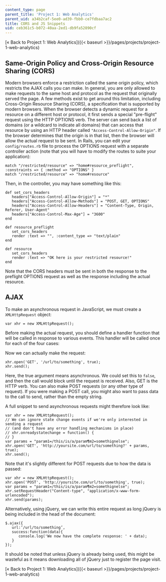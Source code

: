 ```yaml
---
content_type: page
parent_title: 'Project 1: Web Analytics'
parent_uid: a34b2caf-5ee0-ad39-fbb0-ce7fdbaa7ac2
title: CORS and JS Snippets
uid: ceb361c5-b072-40aa-2ed1-db9fa52890cf
---
```


[« Back to Project 1: Web Analytics]({{< baseurl >}}/pages/projects/project-1-web-analytics)

Same-Origin Policy and Cross-Origin Resource Sharing (CORS)
-----------------------------------------------------------

Modern browsers enforce a restriction called the same origin policy, which restricts the AJAX calls you can make. In general, you are only allowed to make requests to the same host and protocol as the request that originally served the page. A few methods exist to get around this limitation, including Cross-Origin Resource Sharing (CORS), a specification that is supported by modern browsers. When the browser detects a dynamic request for a resource on a different host or protocol, it first sends a special "pre-flight" request using the HTTP OPTIONS verb. The server can send back a list of domains (or a wildcard to indicate all domains) that can access that resource by using an HTTP header called `"Access-Control-Allow-Origin"`. If the browser determines that the origin is in that list, then the browser will allow the actual request to be sent. In Rails, you can edit your `config/routes.rb` file to process the OPTIONS request with a separate controller action (note that you will have to modify the routes to suite your application):

```
match "/restricted/resource" => "home#resource_preflight", :constraints => { :method => "OPTIONS" }
match "/restricted/resource" => "home#resource"
```

Then, in the controller, you may have something like this:

```
def set_cors_headers
   headers["Access-Control-Allow-Origin"] = "*"
   headers["Access-Control-Allow-Methods"] = "POST, GET, OPTIONS"
   headers["Access-Control-Allow-Headers"] = "Content-Type, Origin, Referer, User-Agent"
   headers["Access-Control-Max-Age"] = "3600"
end
```

```
def resource_preflight
   set_cors_headers
   render :text => "", :content_type => "text/plain"
end
```

```
def resource
   set_cors_headers
   render :text => "OK here is your restricted resource!"
end
```

Note that the CORS headers must be sent in both the response to the preflight OPTIONS request as well as the response including the actual resource.

AJAX
----

To make an asynchronous request in JavaScript, we must create a `XMLHttpRequest` object:

```
var xhr = new XMLHttpRequest();
```

Before making the actual request, you should define a handler function that will be called in response to various events. This handler will be called once for each of the four cases:

Now we can actually make the request:

```
xhr.open('GET', '/url/to/something', true);
xhr.send();
```

Here, the true argument means asynchronous. We could set this to `false`, and then the call would block until the request is received. Also, GET is the HTTP verb. You can also make POST requests (or any other type of request). If you were making a POST call, you might also want to pass data to the call to send, rather than the empty string.

A full snippet to send asynchronous requests might therefore look like:

```
var xhr = new XMLHttpRequest();
// We can ignore state change events if we're only interested in sending a request
// (and don't have any error handling mechanisms in place)
// xhr.onreadystatechange = function() {
// }
var params = "param1=/this/is/a/param¶m2=somethignelse";
xhr.open('GET', 'http://yoursite.com/url/to/something?' + params, true);
xhr.send();
```

Note that it's slightly different for POST requests due to how the data is passed:

```
var xhr = new XMLHttpRequest();
xhr.open('POST', 'http://yoursite.com/url/to/something', true);
var params = "param1=/this/is/a/param¶m2=somethignelse";
xhr.setRequestHeader("Content-type", "application/x-www-form-urlencoded");
xhr.send(params);
```

Alternatively, using jQuery, we can write this entire request as long jQuery is being included in the head of the document:

```
$.ajax({
   url:’/url/to/something’,
   success:function(data){
      console.log('We now have the complete response: ' + data);
   }
});
```

It should be noted that unless jQuery is already being used, this might be wasteful as it means downloading all of jQuery just to register the page visit.

[« Back to Project 1: Web Analytics]({{< baseurl >}}/pages/projects/project-1-web-analytics)